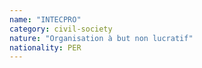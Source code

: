 ```yaml
---
name: "INTECPRO"
category: civil-society
nature: "Organisation à but non lucratif"
nationality: PER
---
```

